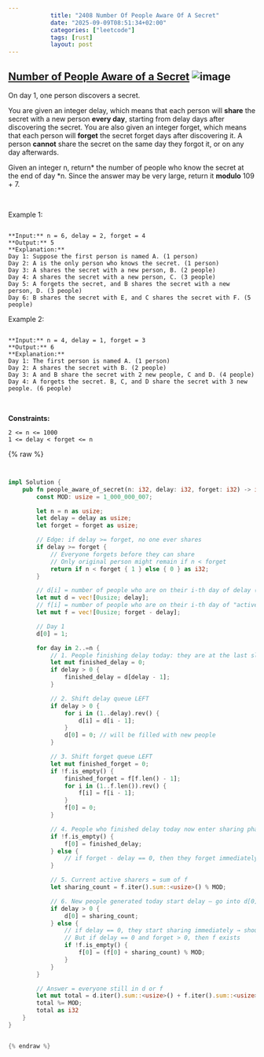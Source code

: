```yaml
---
            title: "2408 Number Of People Aware Of A Secret"
            date: "2025-09-09T08:51:34+02:00"
            categories: ["leetcode"]
            tags: [rust]
            layout: post
---
```

            
## [Number of People Aware of a Secret](https://leetcode.com/problems/number-of-people-aware-of-a-secret) ![image](https://img.shields.io/badge/Difficulty-Medium-orange)

On day 1, one person discovers a secret.

You are given an integer delay, which means that each person will **share** the secret with a new person **every day**, starting from delay days after discovering the secret. You are also given an integer forget, which means that each person will **forget** the secret forget days after discovering it. A person **cannot** share the secret on the same day they forgot it, or on any day afterwards.

Given an integer n, return* the number of people who know the secret at the end of day *n. Since the answer may be very large, return it **modulo** 109 + 7.

 

Example 1:

```

**Input:** n = 6, delay = 2, forget = 4
**Output:** 5
**Explanation:**
Day 1: Suppose the first person is named A. (1 person)
Day 2: A is the only person who knows the secret. (1 person)
Day 3: A shares the secret with a new person, B. (2 people)
Day 4: A shares the secret with a new person, C. (3 people)
Day 5: A forgets the secret, and B shares the secret with a new person, D. (3 people)
Day 6: B shares the secret with E, and C shares the secret with F. (5 people)

```

Example 2:

```

**Input:** n = 4, delay = 1, forget = 3
**Output:** 6
**Explanation:**
Day 1: The first person is named A. (1 person)
Day 2: A shares the secret with B. (2 people)
Day 3: A and B share the secret with 2 new people, C and D. (4 people)
Day 4: A forgets the secret. B, C, and D share the secret with 3 new people. (6 people)

```

 

**Constraints:**

	2 <= n <= 1000
	1 <= delay < forget <= n

{% raw %}


```rust


impl Solution {
    pub fn people_aware_of_secret(n: i32, delay: i32, forget: i32) -> i32 {
        const MOD: usize = 1_000_000_007;

        let n = n as usize;
        let delay = delay as usize;
        let forget = forget as usize;

        // Edge: if delay >= forget, no one ever shares
        if delay >= forget {
            // Everyone forgets before they can share
            // Only original person might remain if n < forget
            return if n < forget { 1 } else { 0 } as i32;
        }

        // d[i] = number of people who are on their i-th day of delay (0-indexed)
        let mut d = vec![0usize; delay];
        // f[i] = number of people who are on their i-th day of "active sharing" (after delay, before forget)
        let mut f = vec![0usize; forget - delay];

        // Day 1
        d[0] = 1;

        for day in 2..=n {
            // 1. People finishing delay today: they are at the last slot of d
            let mut finished_delay = 0;
            if delay > 0 {
                finished_delay = d[delay - 1];
            }

            // 2. Shift delay queue LEFT
            if delay > 0 {
                for i in (1..delay).rev() {
                    d[i] = d[i - 1];
                }
                d[0] = 0; // will be filled with new people
            }

            // 3. Shift forget queue LEFT
            let mut finished_forget = 0;
            if !f.is_empty() {
                finished_forget = f[f.len() - 1];
                for i in (1..f.len()).rev() {
                    f[i] = f[i - 1];
                }
                f[0] = 0;
            }

            // 4. People who finished delay today now enter sharing phase
            if !f.is_empty() {
                f[0] = finished_delay;
            } else {
                // if forget - delay == 0, then they forget immediately after delay — so don't add
            }

            // 5. Current active sharers = sum of f
            let sharing_count = f.iter().sum::<usize>() % MOD;

            // 6. New people generated today start delay — go into d[0]
            if delay > 0 {
                d[0] = sharing_count;
            } else {
                // if delay == 0, they start sharing immediately → should go into f[0]
                // But if delay == 0 and forget > 0, then f exists
                if !f.is_empty() {
                    f[0] = (f[0] + sharing_count) % MOD;
                }
            }
        }

        // Answer = everyone still in d or f
        let mut total = d.iter().sum::<usize>() + f.iter().sum::<usize>();
        total %= MOD;
        total as i32
    }
}


{% endraw %}
```
